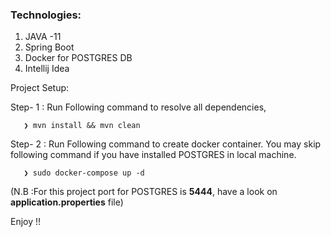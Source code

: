 ### Technologies:

1. JAVA -11
2. Spring Boot
3. Docker for POSTGRES DB
4. Intellij Idea

Project Setup:

Step- 1 : Run Following command to resolve all dependencies,

```
   ❯ mvn install && mvn clean
```

Step- 2 : Run Following command to create docker container. You may skip following command if you have installed
POSTGRES in local machine.

```
   ❯ sudo docker-compose up -d
```
(N.B :For this project port for POSTGRES is **5444**, have a look on **application.properties** file)


Enjoy !!
